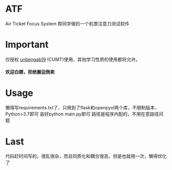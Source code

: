 # ATF
Air Ticket Focus System
帮同学做的一个机票注意力测试软件

# Important
仅授权 [unbengab19](https://github.com/unbengab19) (CUMT)使用，其他学习性质的使用都将允许。

#### 欢迎白嫖，拒绝搬运倒卖

# Usage
懒得写requirements.txt了，只用到了flask和openpyxl两个库，不限制版本，Python>3.7即可
装好python main.py即可
路径是程序内配的，不用在意路径问题

# Last
代码赶时间写的，很乱很杂，而且同质化和耦合很高，但是也就用一次，懒得优化了
